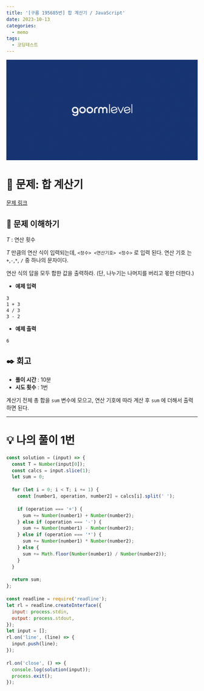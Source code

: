 ```yaml
---
title: '[구름 195685번] 합 계산기 / JavaScript'
date: 2023-10-13
categories:
  - memo
tags:
  - 코딩테스트
---
```


![](images/Pasted%20image%2020231012050100.png)

# 📝 문제: 합 계산기

[문제 링크](https://level.goorm.io/exam/195685/%ED%95%A9-%EA%B3%84%EC%82%B0%EA%B8%B0/quiz/1)

## 🎯 문제 이해하기

$T$ : 연산 횟수

$T$ 만큼의 연산 식이 입력되는데, `<정수> <연산기호> <정수>` 로 입력 된다. 연산 기호 는 `+`,`-`,`*`, `/` 중 하나의 문자이다.

연산 식의 답을 모두 합한 값을 출력하라. (단, 나누기는 나머지를 버리고 몫만 더한다.)

- **예제 입력**

```
3
1 + 3
4 / 3
3 - 2
```

- **예제 출력**

```
6
```

## ✒️ 회고

- **풀이 시간** : 10분
- **시도 횟수** : 1번

계산기 전체 총 합을 `sum` 변수에 모으고, 연산 기호에 따라 계산 후 `sum` 에 더해서 출력하면 된다.

---

# 💡 나의 풀이 1번

```js
const solution = (input) => {
  const T = Number(input[0]);
  const calcs = input.slice(1);
  let sum = 0;

  for (let i = 0; i < T; i += 1) {
    const [number1, operation, number2] = calcs[i].split(' ');

    if (operation === '+') {
      sum += Number(number1) + Number(number2);
    } else if (operation === '-') {
      sum += Number(number1) - Number(number2);
    } else if (operation === '*') {
      sum += Number(number1) * Number(number2);
    } else {
      sum += Math.floor(Number(number1) / Number(number2));
    }
  }

  return sum;
};

const readline = require('readline');
let rl = readline.createInterface({
  input: process.stdin,
  output: process.stdout,
});
let input = [];
rl.on('line', (line) => {
  input.push(line);
});

rl.on('close', () => {
  console.log(solution(input));
  process.exit();
});
```
